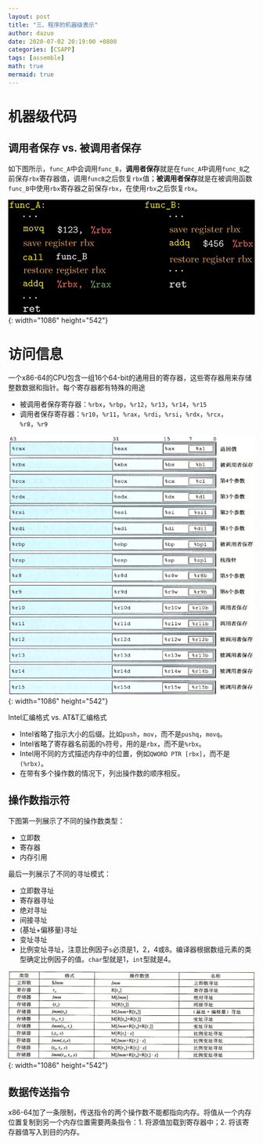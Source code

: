 ```yaml
---
layout: post
title: "三、程序的机器级表示"
author: dazuo
date: 2020-07-02 20:19:00 +0800
categories: [CSAPP]
tags: [assemble]
math: true
mermaid: true
---
```


# 机器级代码

## 调用者保存 vs. 被调用者保存

如下图所示，`func_A`中会调用`func_B`，**调用者保存**就是在`func_A`中调用`func_B`之前保存`rbx`寄存器值，调用`funcB`之后恢复`rbx`值；**被调用者保存**就是在被调用函数`func_B`中使用`rbx`寄存器之前保存`rbx`，在使用`rbx`之后恢复`rbx`。

![image-20220306213421564](../../img/csapp/caller-save-callee-save.png){: width="1086" height="542"}



# 访问信息

一个x86-64的CPU包含一组16个64-bit的通用目的寄存器，这些寄存器用来存储整数数据和指针。每个寄存器都有特殊的用途

- 被调用者保存寄存器：`%rbx`，`%rbp`，`%r12`，`%r13`，`%r14`，`%r15`
- 调用者保存寄存器：`%r10`，`%r11`，`%rax`，`%rdi`，`%rsi`，`%rdx`，`%rcx`，`%r8`，`%r9`

![image-20220306215211849](../../img/csapp/general-registers.png){: width="1086" height="542"}

Intel汇编格式 vs. AT&T汇编格式

- Intel省略了指示大小的后缀。比如`push`，`mov`，而不是`pushq`，`movq`。
- Intel省略了寄存器名前面的`%`符号，用的是`rbx`，而不是`%rbx`。
- Intel用不同的方式描述内存中的位置，例如`QWORD PTR [rbx]`，而不是`(%rbx)`。
- 在带有多个操作数的情况下，列出操作数的顺序相反。



## 操作数指示符

下图第一列展示了不同的操作数类型：

- 立即数
- 寄存器
- 内存引用

最后一列展示了不同的寻址模式：

- 立即数寻址
- 寄存器寻址
- 绝对寻址
- 间接寻址
- (基址+偏移量)寻址
- 变址寻址
- 比例变址寻址，注意比例因子`s`必须是1，2，4或8。编译器根据数组元素的类型确定比例因子的值。`char`型就是1，`int`型就是4。

![image-20220306220325350](../../img/csapp/operand-forms.png){: width="1086" height="542"}



## 数据传送指令

x86-64加了一条限制，传送指令的两个操作数不能都指向内存。将值从一个内存位置复制到另一个内存位置需要两条指令：1. 将源值加载到寄存器中；2. 将该寄存器值写入到目的内存。

